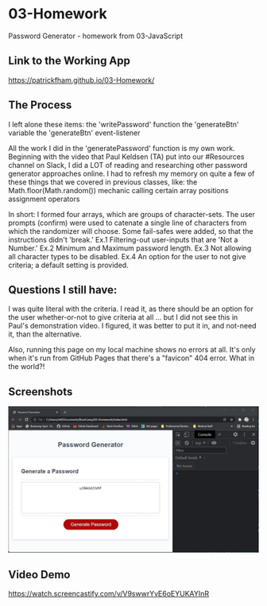 # 03-Homework
Password Generator - homework from 03-JavaScript

## Link to the Working App
https://patrickfham.github.io/03-Homework/


## The Process
I left alone these items:
  the 'writePassword' function
  the 'generateBtn' variable
  the 'generateBtn' event-listener

All the work I did in the 'generatePassword' function is my own work.
Beginning with the video that Paul Keldsen (TA) put into our #Resources channel on Slack, I did a LOT of reading and researching other password generator approaches online.  I had to refresh my memory on quite a few of these things that we covered in previous classes, like:
  the Math.floor(Math.random()) mechanic
  calling certain array positions
  assignment operators

In short:
  I formed four arrays, which are groups of character-sets.
  The user prompts (confirm) were used to catenate a single line of characters from which the randomizer will choose.
  Some fail-safes were added, so that the instructions didn't 'break.'
    Ex.1 Filtering-out user-inputs that are 'Not a Number.'
    Ex.2 Minimum and Maximum password length.
    Ex.3 Not allowing all character types to be disabled.
    Ex.4 An option for the user to not give criteria; a default setting is provided.


## Questions I still have:
I was quite literal with the criteria.  I read it, as there should be an option for the user whether-or-not to give criteria at all ... but I did not see this in Paul's demonstration video.  I figured, it was better to put it in, and not-need it, than the alternative.

Also, running this page on my local machine shows no errors at all.  It's only when it's run from GitHub Pages that there's a "favicon" 404 error.  What in the world?!


## Screenshots
  ![NoConsoleErrors](ScreenshotNoConsoleErrors.jpg)

## Video Demo
https://watch.screencastify.com/v/V9swwrYvE6oEYUKAYInR
